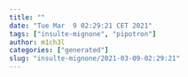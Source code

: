 ```yaml
---
title: ""
date: "Tue Mar  9 02:29:21 CET 2021"
tags: ["insulte-mignone", "pipotron"]
author: m1ch3l
categories: ["generated"]
slug: "insulte-mignone/2021-03-09-02:29:21"
---
```



